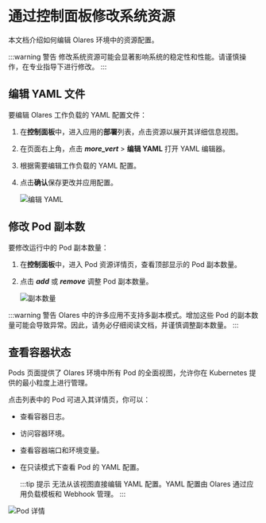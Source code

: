 # 通过控制面板修改系统资源

本文档介绍如何编辑 Olares 环境中的资源配置。

:::warning 警告
修改系统资源可能会显著影响系统的稳定性和性能。请谨慎操作，在专业指导下进行修改。
:::

## 编辑 YAML 文件

要编辑 Olares 工作负载的 YAML 配置文件：

1. 在**控制面板**中，进入应用的**部署**列表，点击资源以展开其详细信息视图。
2. 在页面右上角，点击 **<i class="material-symbols-outlined">more_vert</i>** > **编辑 YAML** 打开 YAML 编辑器。
3. 根据需要编辑工作负载的 YAML 配置。
4. 点击**确认**保存更改并应用配置。

   ![编辑 YAML](/images/how-to/olares/controlhub/browse/10.jpg#bordered)

## 修改 Pod 副本数

要修改运行中的 Pod 副本数量：

1. 在**控制面板**中，进入 Pod 资源详情页，查看顶部显示的 Pod 副本数量。
2. 点击 **<i class="material-symbols-outlined">add</i>** 或 **<i class="material-symbols-outlined">remove</i>** 调整 Pod 副本数量。

   ![副本数量](/images/how-to/olares/controlhub/browse/09.jpg#bordered)

:::warning 警告
Olares 中的许多应用不支持多副本模式。增加这些 Pod 的副本数量可能会导致异常。因此，请务必仔细阅读文档，并谨慎调整副本数量。
:::

## 查看容器状态

Pods 页面提供了 Olares 环境中所有 Pod 的全面视图，允许你在 Kubernetes 提供的最小粒度上进行管理。

点击列表中的 Pod 可进入其详情页，你可以：

- 查看容器日志。
- 访问容器环境。
- 查看容器端口和环境变量。
- 在只读模式下查看 Pod 的 YAML 配置。

  :::tip 提示
  无法从该视图直接编辑 YAML 配置。YAML 配置由 Olares 通过应用负载模板和 Webhook 管理。
  :::

![Pod 详情](/images/how-to/olares/controlhub/pods/02.jpg#bordered)